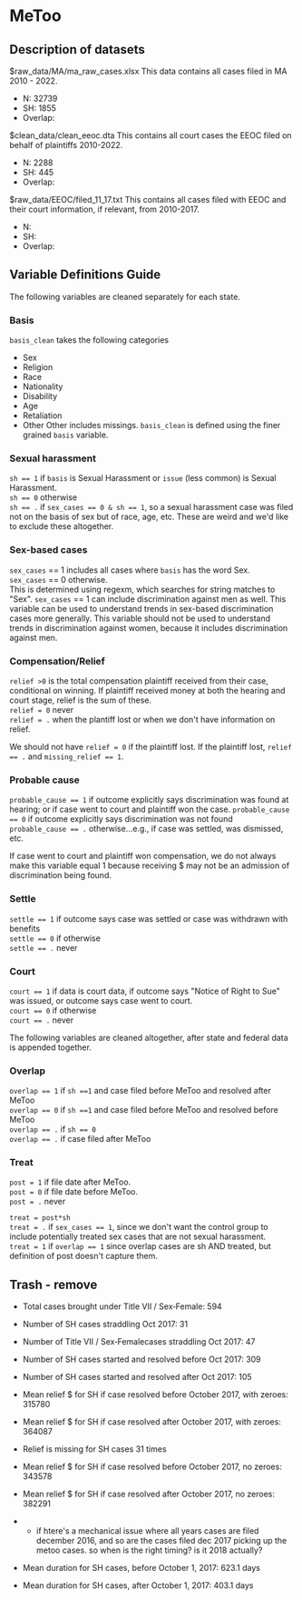 # MeToo

## Description of datasets

$raw_data/MA/ma_raw_cases.xlsx
This data contains all cases filed in MA 2010 - 2022. 
- N: 32739
- SH: 1855
- Overlap: 

$clean_data/clean_eeoc.dta
This contains all court cases the EEOC filed on behalf of plaintiffs 2010-2022.
- N: 2288
- SH: 445
- Overlap: 

$raw_data/EEOC/filed_11_17.txt
This contains all cases filed with EEOC and their court information, if relevant, from 2010-2017.
- N:
- SH:
- Overlap: 




## Variable Definitions Guide 

The following variables are cleaned separately for each state. 

### Basis 
`basis_clean` takes the following categories
- Sex
- Religion
- Race
- Nationality
- Disability
- Age
- Retaliation
- Other
Other includes missings. `basis_clean` is defined using the finer grained `basis` variable. 

### Sexual harassment
`sh == 1` if `basis` is Sexual Harassment or `issue` (less common) is Sexual Harassment.  
`sh == 0` otherwise  
`sh == .` if `sex_cases == 0 & sh == 1`, so a sexual harassment case was filed not on the basis of sex but of race, age, etc. These are weird and we'd like to exclude these altogether. 

### Sex-based cases
`sex_cases` == 1 includes all cases where `basis` has the word Sex.  
`sex_cases` == 0 otherwise.  
This is determined using regexm, which searches for string matches to "Sex". `sex_cases` == 1 can include discrimination against men as well. This variable can be used to understand trends in sex-based discrimination cases more generally. This variable should not be used to understand trends in discrimination against women, because it includes discrimination against men. 

### Compensation/Relief
`relief >0` is the total compensation plaintiff received from their case, conditional on winning. If plaintiff received money at both the hearing and court stage, relief is the sum of these.  
`relief = 0` never  
`relief = .` when the plantiff lost or when we don't have information on relief.  

We should not have `relief = 0` if the plaintiff lost. If the plaintiff lost, `relief == .` and `missing_relief == 1`.  

### Probable cause
`probable_cause == 1` if outcome explicitly says discrimination was found at hearing; or if case went to court and plaintiff won the case.
`probable_cause == 0` if outcome explicitly says discrimination was not found  
`probable_cause == .` otherwise...e.g., if case was settled, was dismissed, etc.  

If case went to court and plaintiff won compensation, we do not always make this variable equal 1 because receiving $ may not be an admission of discrimination being found. 

### Settle
`settle == 1` if outcome says case was settled or case was withdrawn with benefits  
`settle == 0` if otherwise  
`settle == .` never  

### Court 
`court == 1` if data is court data, if outcome says "Notice of Right to Sue" was issued, or outcome says case went to court.  
`court == 0` if otherwise  
`court == .` never  

The following variables are cleaned altogether, after state and federal data is appended together. 

### Overlap
`overlap == 1` if `sh ==1` and case filed before MeToo and resolved after MeToo  
`overlap == 0` if `sh ==1` and case filed before MeToo and resolved before MeToo  
`overlap == .` if `sh == 0`  
`overlap == .` if case filed after MeToo  

### Treat
`post = 1` if file date after MeToo.   
`post = 0` if file date before MeToo.    
`post = .` never  

`treat = post*sh`  
`treat = .` if `sex_cases == 1`, since we don't want the control group to include potentially treated sex cases that are not sexual harassment.  
`treat = 1` if `overlap == 1` since overlap cases are sh AND treated, but definition of post doesn't capture them.  


## Trash - remove
- Total cases brought under Title VII / Sex‐Female: 594
- Number of SH cases straddling Oct 2017: 31
- Number of Title VII / Sex‐Femalecases straddling Oct 2017: 47
- Number of SH cases started and resolved before Oct 2017: 309
- Number of SH cases started and resolved after Oct 2017: 105
- Mean relief $ for SH if case resolved before October 2017, with zeroes: 315780
- Mean relief $ for SH if case resolved after October 2017, with zeroes: 364087
- Relief is missing for SH cases 31 times
- Mean relief $ for SH if case resolved before October 2017, no zeroes: 343578
- Mean relief $ for SH if case resolved after October 2017, no zeroes: 382291
- - if htere's a mechanical issue where all years cases are filed december 2016, and so are the cases filed dec 2017 picking up the metoo cases. so when is the right timing? is it 2018 actually? 

- Mean duration for SH cases, before October 1, 2017: 623.1 days
- Mean duration for SH cases, after October 1, 2017: 403.1 days




